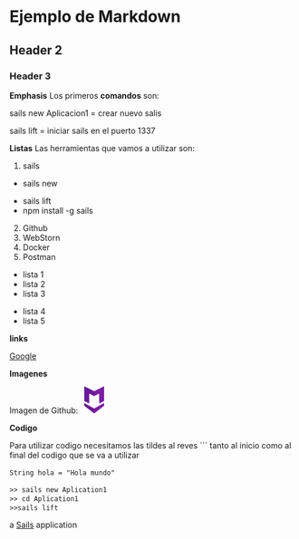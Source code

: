 # Ejemplo de Markdown
## Header 2
### Header 3
**Emphasis**
Los primeros **comandos** son:


sails new Aplicacion1 = crear nuevo salis

sails lift = iniciar sails en el puerto 1337

**Listas**
Las herramientas que vamos a utilizar son:
1. sails
  * sails new
  - sails lift
  - npm install -g sails
2. Github
3. WebStorn
4. Docker
5. Postman
- lista 1
- lista 2
- lista 3
* lista 4
* lista 5

**links**

[Google](https://www.google.com)

**Imagenes**

Imagen de Github: 
![imagen de Github](https://github.com/adam-p/markdown-here/raw/master/src/common/images/icon48.png "Logo Title Text 1")

**Codigo**

Para utilizar codigo necesitamos las tildes al reves ``` tanto al inicio como al final del codigo que se va a utilizar 

```
String hola = "Hola mundo"
```
```
>> sails new Aplication1
>> cd Aplication1
>>sails lift
```

a [Sails](http://sailsjs.org) application



